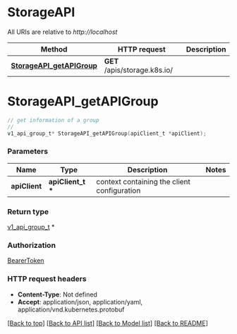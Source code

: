 # StorageAPI

All URIs are relative to *http://localhost*

Method | HTTP request | Description
------------- | ------------- | -------------
[**StorageAPI_getAPIGroup**](StorageAPI.md#StorageAPI_getAPIGroup) | **GET** /apis/storage.k8s.io/ | 


# **StorageAPI_getAPIGroup**
```c
// get information of a group
//
v1_api_group_t* StorageAPI_getAPIGroup(apiClient_t *apiClient);
```

### Parameters
Name | Type | Description  | Notes
------------- | ------------- | ------------- | -------------
**apiClient** | **apiClient_t \*** | context containing the client configuration |

### Return type

[v1_api_group_t](v1_api_group.md) *


### Authorization

[BearerToken](../README.md#BearerToken)

### HTTP request headers

 - **Content-Type**: Not defined
 - **Accept**: application/json, application/yaml, application/vnd.kubernetes.protobuf

[[Back to top]](#) [[Back to API list]](../README.md#documentation-for-api-endpoints) [[Back to Model list]](../README.md#documentation-for-models) [[Back to README]](../README.md)

